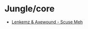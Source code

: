 # Jungle/core

- [Lenkemz & Axewound - Scuse Meh](https://offmenutrecords.bandcamp.com/track/scuse-meh)
